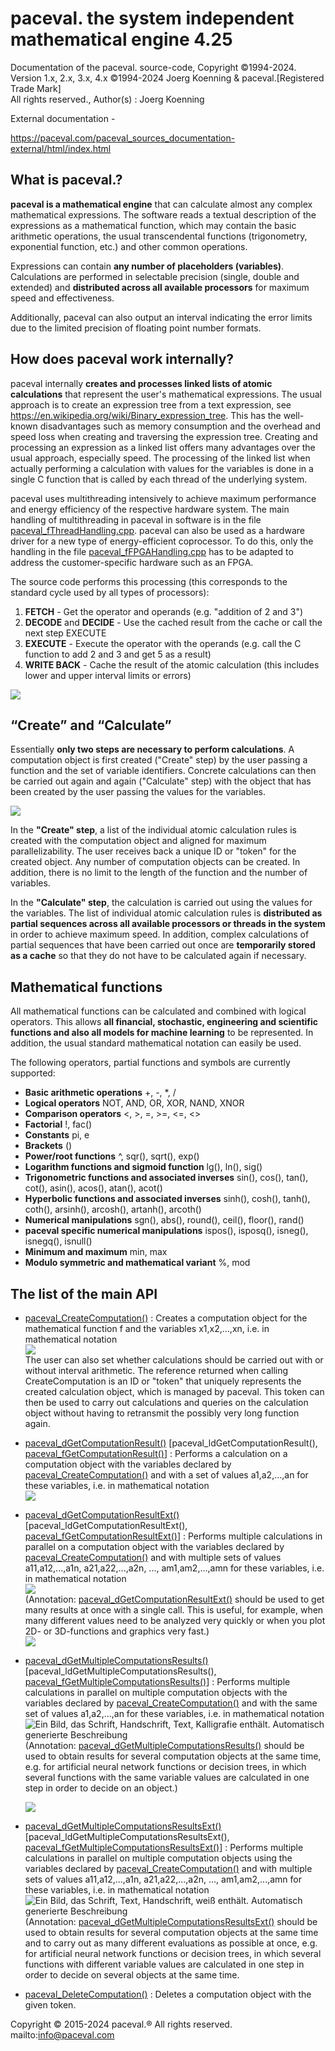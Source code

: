 # paceval. the system independent mathematical engine 4.25

Documentation of the paceval. source-code, Copyright ©1994-2024. Version 1.x, 2.x, 3.x, 4.x 
©1994-2024 Joerg Koenning & paceval.[Registered Trade Mark]  
All rights reserved., Author(s) : Joerg Koenning

External documentation -

<https://paceval.com/paceval_sources_documentation-external/html/index.html>

## What is paceval.?

**paceval is a mathematical engine** that can calculate almost any complex mathematical expressions. The software reads a textual description of the expressions as a mathematical function, which may contain the basic arithmetic operations, the usual transcendental functions (trigonometry, exponential function, etc.) and other common operations.

Expressions can contain **any number of placeholders (variables)**. Calculations are performed in selectable precision (single, double and extended) and **distributed across all available processors** for maximum speed and effectiveness.

Additionally, paceval can also output an interval indicating the error limits due to the limited precision of floating point number formats.

## How does paceval work internally?

paceval internally **creates and processes linked lists of atomic calculations** that represent the user's mathematical expressions. The usual approach is to create an expression tree from a text expression, see <https://en.wikipedia.org/wiki/Binary_expression_tree>. This has the well-known disadvantages such as memory consumption and the overhead and speed loss when creating and traversing the expression tree. Creating and processing an expression as a linked list offers many advantages over the usual approach, especially speed. The processing of the linked list when actually performing a calculation with values for the variables is done in a single C function that is called by each thread of the underlying system.

paceval uses multithreading intensively to achieve maximum performance and energy efficiency of the respective hardware system. The main handling of multithreading in paceval in software is in the file [paceval_fThreadHandling.cpp](https://paceval.com/paceval_sources_documentation-external/html/paceval__f_thread_handling_8cpp.html). paceval can also be used as a hardware driver for a new type of energy-efficient coprocessor. To do this, only the handling in the file [paceval_fFPGAHandling.cpp](https://paceval.com/paceval_sources_documentation-external/html/paceval__f_f_p_g_a_handling_8cpp.html) has to be adapted to address the customer-specific hardware such as an FPGA.

The source code performs this processing (this corresponds to the standard cycle used by all types of processors):

1.  **FETCH** - Get the operator and operands (e.g. "addition of 2 and 3")
2.  **DECODE** and **DECIDE** - Use the cached result from the cache or call the next step EXECUTE
3.  **EXECUTE** - Execute the operator with the operands (e.g. call the C function to add 2 and 3 and get 5 as a result)
4.  **WRITE BACK** - Cache the result of the atomic calculation (this includes lower and upper interval limits or errors)

![](media/82e7fc95f7fdcb49cfd695a9f32f860b.png)

## “Create” and “Calculate”

Essentially **only two steps are necessary to perform calculations**. A computation object is first created ("Create" step) by the user passing a function and the set of variable identifiers. Concrete calculations can then be carried out again and again ("Calculate" step) with the object that has been created by the user passing the values for the variables.

![](media/d62631566ae77c40ec0764e5a0983a4e.png)

In the **"Create" step**, a list of the individual atomic calculation rules is created with the computation object and aligned for maximum parallelizability. The user receives back a unique ID or "token" for the created object. Any number of computation objects can be created. In addition, there is no limit to the length of the function and the number of variables.

In the **"Calculate" step**, the calculation is carried out using the values for the variables. The list of individual atomic calculation rules is **distributed as partial sequences across all available processors or threads in the system** in order to achieve maximum speed. In addition, complex calculations of partial sequences that have been carried out once are **temporarily stored as a cache** so that they do not have to be calculated again if necessary.

## Mathematical functions

All mathematical functions can be calculated and combined with logical operators. This allows **all financial, stochastic, engineering and scientific functions and also all models for machine learning** to be represented. In addition, the usual standard mathematical notation can easily be used.

The following operators, partial functions and symbols are currently supported:

-   **Basic arithmetic operations** +, -, \*, /
-   **Logical operators** NOT, AND, OR, XOR, NAND, XNOR
-   **Comparison operators** \<, \>, =, \>=, \<=, \<\>
-   **Factorial** !, fac()
-   **Constants** pi, e
-   **Brackets** ()
-   **Power/root functions** \^, sqr(), sqrt(), exp()
-   **Logarithm functions and sigmoid function** lg(), ln(), sig()
-   **Trigonometric functions and associated inverses** sin(), cos(), tan(), cot(), asin(), acos(), atan(), acot()
-   **Hyperbolic functions and associated inverses** sinh(), cosh(), tanh(), coth(), arsinh(), arcosh(), artanh(), arcoth()
-   **Numerical manipulations** sgn(), abs(), round(), ceil(), floor(), rand()
-   **paceval specific numerical manipulations** ispos(), isposq(), isneg(), isnegq(), isnull()
-   **Minimum and maximum** min, max
-   **Modulo symmetric and mathematical variant** %, mod

## The list of the main API

-   [paceval_CreateComputation()](https://paceval.com/paceval_sources_documentation-external/html/paceval__main_8cpp.html#ae04cf0ab1cdbd57df334d660578bfdc3) : Creates a computation object for the mathematical function f and the variables x1,x2,...,xn, i.e. in mathematical notation  
    ![](media/c70e08e810984475827c1afd72e9ad7f.png)  
    The user can also set whether calculations should be carried out with or without interval arithmetic. The reference returned when calling CreateComputation is an ID or "token" that uniquely represents the created calculation object, which is managed by paceval. This token can then be used to carry out calculations and queries on the calculation object without having to retransmit the possibly very long function again.
-   [paceval_dGetComputationResult()](https://paceval.com/paceval_sources_documentation-external/html/paceval__main_8cpp.html#acbc57bb0edcafb8811d082617b6b1531) [paceval_ldGetComputationResult(), [paceval_fGetComputationResult()](https://paceval.com/paceval_sources_documentation-external/html/paceval__main_8cpp.html#a608786d2771854226f6326ebd9c9c0ab)] : Performs a calculation on a computation object with the variables declared by [paceval_CreateComputation()](https://paceval.com/paceval_sources_documentation-external/html/paceval__main_8cpp.html#ae04cf0ab1cdbd57df334d660578bfdc3) and with a set of values a1,a2,...,an for these variables, i.e. in mathematical notation  
    ![](media/3d74dbe750166623d3a0de306efd0af3.png)
-   [paceval_dGetComputationResultExt()](https://paceval.com/paceval_sources_documentation-external/html/paceval__main_8cpp.html#a355e632ee48694f62cf038b77b6ca6ac) [paceval_ldGetComputationResultExt(), [paceval_fGetComputationResultExt()](https://paceval.com/paceval_sources_documentation-external/html/paceval__main_8cpp.html#ac0f2e206cb7c87cffa8bb334ee2832d1)] : Performs multiple calculations in parallel on a computation object with the variables declared by [paceval_CreateComputation()](https://paceval.com/paceval_sources_documentation-external/html/paceval__main_8cpp.html#ae04cf0ab1cdbd57df334d660578bfdc3) and with multiple sets of values a11,a12,...,a1n, a21,a22,...,a2n, ..., am1,am2,...,amn for these variables, i.e. in mathematical notation  
    ![](media/5477f65c835763fc2fb69266095cdad0.png)  
    (Annotation: [paceval_dGetComputationResultExt()](https://paceval.com/paceval_sources_documentation-external/html/paceval__main_8cpp.html#a355e632ee48694f62cf038b77b6ca6ac) should be used to get many results at once with a single call. This is useful, for example, when many different values need to be analyzed very quickly or when you plot 2D- or 3D-functions and graphics very fast.)  
    ![](media/84d486f231c3b41d1f1d7897b74f0a1b.png)
-   [paceval_dGetMultipleComputationsResults()](https://paceval.com/paceval_sources_documentation-external/html/paceval__main_8cpp.html#a7ee63b91471db048e4e8c7c9940a0b14) [paceval_ldGetMultipleComputationsResults(), [paceval_fGetMultipleComputationsResults()](https://paceval.com/paceval_sources_documentation-external/html/paceval__main_8cpp.html#ad33a118f90a1313031e7724839c6c025)] : Performs multiple calculations in parallel on multiple computation objects with the variables declared by [paceval_CreateComputation()](https://paceval.com/paceval_sources_documentation-external/html/paceval__main_8cpp.html#ae04cf0ab1cdbd57df334d660578bfdc3) and with the same set of values a1,a2,...,an for these variables, i.e. in mathematical notation  
    ![Ein Bild, das Schrift, Handschrift, Text, Kalligrafie enthält. Automatisch generierte Beschreibung](media/cfc11bc906e263d706973c4bc5bd74c6.png)  
    (Annotation: [paceval_dGetMultipleComputationsResults()](https://paceval.com/paceval_sources_documentation-external/html/paceval__main_8cpp.html#a7ee63b91471db048e4e8c7c9940a0b14) should be used to obtain results for several computation objects at the same time, e.g. for artificial neural network functions or decision trees, in which several functions with the same variable values are calculated in one step in order to decide on an object.)

    ![](media/8a02c70a7f18905d35a61cef9ef427e9.png)

-   [paceval_dGetMultipleComputationsResultsExt()](https://paceval.com/paceval_sources_documentation-external/html/paceval__main_8cpp.html#a5cc7887ed6b733722bd93a7669cf7a34) [paceval_ldGetMultipleComputationsResultsExt(), [paceval_fGetMultipleComputationsResultsExt()](https://paceval.com/paceval_sources_documentation-external/html/paceval__main_8cpp.html#ad459ea225b88689869085d7995c8b0d8)] : Performs multiple calculations in parallel on multiple computation objects using the variables declared by [paceval_CreateComputation()](https://paceval.com/paceval_sources_documentation-external/html/paceval__main_8cpp.html#ae04cf0ab1cdbd57df334d660578bfdc3) and with multiple sets of values a11,a12,...,a1n, a21,a22,...,a2n, ..., am1,am2,...,amn for these variables, i.e. in mathematical notation  
    ![Ein Bild, das Schrift, Text, Handschrift, weiß enthält. Automatisch generierte Beschreibung](media/929ec3a9301d7eff83dc2fe5a59ce126.png)  
    (Annotation: [paceval_dGetMultipleComputationsResultsExt()](https://paceval.com/paceval_sources_documentation-external/html/paceval__main_8cpp.html#a5cc7887ed6b733722bd93a7669cf7a34) should be used to obtain results for several computation objects at the same time and to carry out as many different evaluations as possible at once, e.g. for artificial neural network functions or decision trees, in which several functions with different variable values are calculated in one step in order to decide on several objects at the same time.
-   [paceval_DeleteComputation()](https://paceval.com/paceval_sources_documentation-external/html/paceval__main_8cpp.html#a0a5a920a210ff6914dd5742f096635a2) : Deletes a computation object with the given token.

Copyright © 2015-2024 paceval.® All rights reserved. mailto:info@paceval.com
